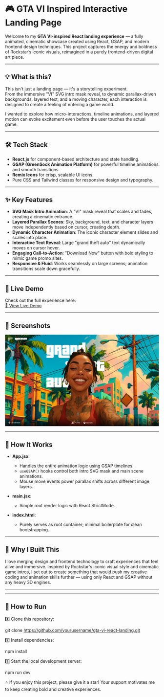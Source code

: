 # 🎮 GTA VI Inspired Interactive Landing Page

Welcome to my **GTA VI-inspired React landing experience** — a fully animated, cinematic showcase created using React, GSAP, and modern frontend design techniques. This project captures the energy and boldness of Rockstar’s iconic visuals, reimagined in a purely frontend-driven digital art piece.

---

## 💡 What is this?

This isn't just a landing page — it's a storytelling experiment.  
From the immersive "VI" SVG intro mask reveal, to dynamic parallax-driven backgrounds, layered text, and a moving character, each interaction is designed to create a feeling of entering a game world.

I wanted to explore how micro-interactions, timeline animations, and layered motion can evoke excitement even before the user touches the actual game.  

---

## 🛠️ Tech Stack

- **React.js** for component-based architecture and state handling.
- **GSAP (GreenSock Animation Platform)** for powerful timeline animations and smooth transitions.
- **Remix Icons** for crisp, scalable UI icons.
- Pure CSS and Tailwind classes for responsive design and typography.

---

## ✨ Key Features

- **SVG Mask Intro Animation**: A "VI" mask reveal that scales and fades, creating a cinematic entrance.
- **Layered Parallax Scenes**: Sky, background, text, and character layers move independently based on cursor, creating depth.
- **Dynamic Character Animation**: The iconic character element slides and scales into place.
- **Interactive Text Reveal**: Large "grand theft auto" text dynamically moves on cursor hover.
- **Engaging Call-to-Action**: "Download Now" button with bold styling to mimic game promo sites.
- **Responsive & Fluid**: Works seamlessly on large screens; animation transitions scale down gracefully.

---

## 🚀 Live Demo

Check out the full experience here:  
[🔗 View Live Demo](https://your-live-demo-link.com)

---

## 📸 Screenshots

![alt text](image.png)

---

## 🧩 How It Works

- **App.jsx**:  
  - Handles the entire animation logic using GSAP timelines.
  - `useGSAP()` hooks control both intro SVG mask and main scene animations.
  - Mouse move events power parallax shifts across different image layers.

- **main.jsx**:  
  - Simple root render logic with React StrictMode.

- **index.html**:  
  - Purely serves as root container; minimal boilerplate for clean bootstrapping.

---

## 💬 Why I Built This

I love merging design and frontend technology to craft experiences that feel alive and immersive. Inspired by Rockstar's iconic visual style and cinematic game intros, I set out to create something that would push my creative coding and animation skills further — using only React and GSAP without any heavy 3D engines.

---

---

## 🚀 How to Run

1️⃣ Clone this repository:

git clone https://github.com/yourusername/gta-vi-react-landing.git

2️⃣ Install dependencies:

npm install

3️⃣ Start the local development server:

npm run dev

⭐️ If you enjoy this project, please give it a star! Your support motivates me to keep creating bold and creative experiences.

